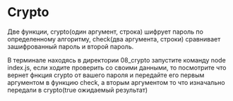 # Crypto

Две функции, crypto(один аргумент, строка) шифрует пароль по определенному алгоритму, check(два аргумента, строки) сравнивает зашифрованный пароль и второй пароль.

В терминале находясь в директории 08_crypto запустите команду node index.js, если ходите проверить со своими данными, то посмотрите что вернет фнкция crypto от вашего пароля и передайте его первым аргументом в функцию check, а вторым аргументом то что изначально передали в crypto(true ожидаемый результат)